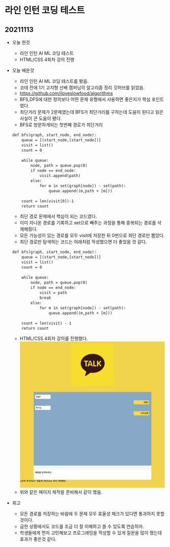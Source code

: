 # 라인 인턴 코딩 테스트

## 20211113
- 오늘 한것
    - 라인 인턴 AI ML 코딩 테스트
    - HTML/CSS 4회차 강의 진행

- 오늘 배운것
    - 라인 인턴 AI ML 코딩 테스트를 봤음.
    - 코테 전에 1기 고지형 선배 캠퍼님의 알고리즘 정리 깃허브를 읽었음.
    - https://github.com/iloveslowfood/algorithms
    - BFS,DFS에 대한 정의보다 어떤 문제 유형에서 사용하면 좋은지가 핵심 포인트였다.
    - 최단거리 문제가 2문제였는데 BFS가 최단거리를 구하는데 도움이 된다고 읽은 사실이 큰 도움이 됐다.
    - BFS로 방문하게되는 첫번째 경로가 최단거리
    ~~~
    def bfs(graph, start_node, end_node):
        queue = [(start_node,[start_node])]
        visit = list()
        count = 0
        
        while queue:
            node, path = queue.pop(0)
            if node == end_node:
                visit.append(path)
            else:
                for m in set(graph[node]) - set(path):
                    queue.append((m,path + [m]))
            
        count = len(visit[0])-1
        return count
    ~~~
    - 최단 경로 문제에서 핵심이 되는 코드였다.
    - 이미 지나온 경로를 기록하고 set으로 빼주는 과정을 통해 중복되는 경로를 삭제해줬다.
    - 모든 가능성이 있는 경로를 모두 visit에 저장한 뒤 0번으로 최단 경로만 뽑았다.
    - 최단 경로만 탐색하는 코드는 아래처럼 작성했으면 더 좋았을 것 같다.
    ~~~
    def bfs(graph, start_node, end_node):
        queue = [(start_node,[start_node])]
        visit = list()
        count = 0
        
        while queue:
            node, path = queue.pop(0)
            if node == end_node:
                visit = path
                break
            else:
                for m in set(graph[node]) - set(path):
                    queue.append((m,path + [m]))
            
        count = len(visit) - 1
        return count
    ~~~

    - HTML/CSS 4회차 강의를 진행했다.
    ![picture 1](images/a8eb976a836e566afae5a5912abfde16a72256249de269ca2269cf2b829ea336.png)
    - 위와 같은 페이지 제작을 준비해서 같이 했음.


- 회고
    - 모든 경로를 저장하는 바람에 두 문제 모두 효율성 체크가 있다면 통과하지 못할 것이다.
    - 급한 상황에서도 코드를 조금 더 잘 이해하고 쓸 수 있도록 연습하자.
    - 학생들에게 먼저 고민해보고 프로그래밍을 작성할 수 있게 질문을 많이 했는데 효과가 좋은것 같다.
